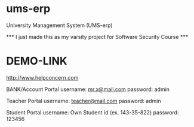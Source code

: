 # ums-erp 
University Management System (UMS-erp)

*** I just made this as my varsity project for Software Security Course ***

# DEMO-LINK
http://www.helpconcern.com

BANK/Account Portal
username: mr.x@mail.com
password: admin

Teacher Portal
username: teacher@mail.com
password: admin

Student Portal
username: Own Student id (ex. 143-35-822)
password: 123456
